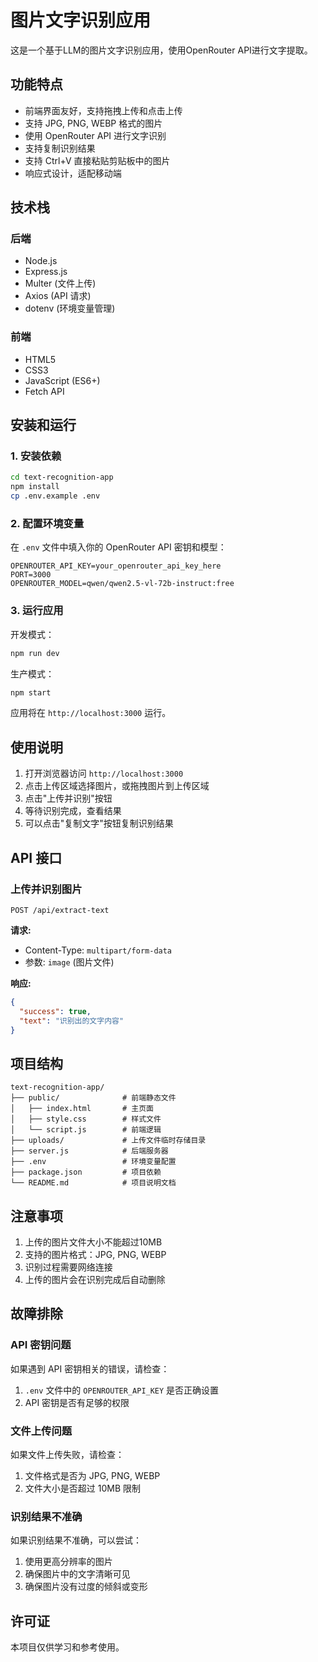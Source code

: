# 图片文字识别应用

这是一个基于LLM的图片文字识别应用，使用OpenRouter API进行文字提取。

## 功能特点

- 前端界面友好，支持拖拽上传和点击上传
- 支持 JPG, PNG, WEBP 格式的图片
- 使用 OpenRouter API 进行文字识别
- 支持复制识别结果
- 支持 Ctrl+V 直接粘贴剪贴板中的图片
- 响应式设计，适配移动端

## 技术栈

### 后端
- Node.js
- Express.js
- Multer (文件上传)
- Axios (API 请求)
- dotenv (环境变量管理)

### 前端
- HTML5
- CSS3
- JavaScript (ES6+)
- Fetch API

## 安装和运行

### 1. 安装依赖

```bash
cd text-recognition-app
npm install
cp .env.example .env
```

### 2. 配置环境变量

在 `.env` 文件中填入你的 OpenRouter API 密钥和模型：
```
OPENROUTER_API_KEY=your_openrouter_api_key_here
PORT=3000
OPENROUTER_MODEL=qwen/qwen2.5-vl-72b-instruct:free
```

### 3. 运行应用

开发模式：
```bash
npm run dev
```

生产模式：
```bash
npm start
```

应用将在 `http://localhost:3000` 运行。

## 使用说明

1. 打开浏览器访问 `http://localhost:3000`
2. 点击上传区域选择图片，或拖拽图片到上传区域
3. 点击"上传并识别"按钮
4. 等待识别完成，查看结果
5. 可以点击"复制文字"按钮复制识别结果

## API 接口

### 上传并识别图片

```
POST /api/extract-text
```

**请求:**
- Content-Type: `multipart/form-data`
- 参数: `image` (图片文件)

**响应:**
```json
{
  "success": true,
  "text": "识别出的文字内容"
}
```

## 项目结构

```
text-recognition-app/
├── public/              # 前端静态文件
│   ├── index.html       # 主页面
│   ├── style.css        # 样式文件
│   └── script.js        # 前端逻辑
├── uploads/             # 上传文件临时存储目录
├── server.js            # 后端服务器
├── .env                 # 环境变量配置
├── package.json         # 项目依赖
└── README.md            # 项目说明文档
```

## 注意事项

1. 上传的图片文件大小不能超过10MB
2. 支持的图片格式：JPG, PNG, WEBP
3. 识别过程需要网络连接
4. 上传的图片会在识别完成后自动删除

## 故障排除

### API 密钥问题
如果遇到 API 密钥相关的错误，请检查：
1. `.env` 文件中的 `OPENROUTER_API_KEY` 是否正确设置
2. API 密钥是否有足够的权限

### 文件上传问题
如果文件上传失败，请检查：
1. 文件格式是否为 JPG, PNG, WEBP
2. 文件大小是否超过 10MB 限制

### 识别结果不准确
如果识别结果不准确，可以尝试：
1. 使用更高分辨率的图片
2. 确保图片中的文字清晰可见
3. 确保图片没有过度的倾斜或变形

## 许可证

本项目仅供学习和参考使用。
